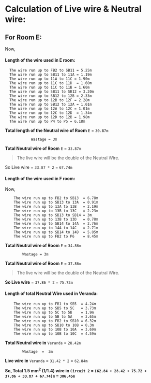 # Calculation of Live wire & Neutral wire:

For Room E:
----------

Now, 

#### Length of the wire used in E room:

```
  The wire run up to FB2 to SB11 = 5.25m
  The wire run up to SB11 to 11A = 1.19m
  The wire run up to 11A to 11C = 1.90m
  The wire run up to 11C to 11D  = 1.60m
  The wire run up to 11C to 11B = 1.60m
  The wire run up to SB11 to SB12 = 3.20m
  The wire run up to SB12 to 12B = 2.33m
  The wire run up to 12B to 12F = 2.28m
  The wire run up to SB12 to 12A = 1.01m
  The wire run up to 12A to 12C = 1.01m
  The wire run up to 12C to 12D  = 1.34m
  The wire run up to 12D to 12B = 1.98m
  The wire run up to P4 to P5 = 6.18m
```

**Total length of the Neutral wire of Room** `E` = `30.87m`
				
				Wastage = 3m
				
**Total Neutral wire of Room** `E` = `33.87m`

> The live wire will be the double of the Neutral Wire. 

So Live wire = `33.87 * 2` = `67.74m`


#### Length of the wire used in F room:

Now,
```
	The wire run up to FB2 to SB13  = 6.78m
	The wire run up to SB13 to 13A  = 0.91m
	The wire run up to 13A to 13B   = 2.19m
	The wire run up to 13B to 13C   = 2.23m
	The wire run up to SB13 to SB14 = 3m
	The wire run up to 13B to 13D   = 0.78m
	The wire run up to SB14 to 14A  = 2.76m
	The wire run up to 14A to 14C   = 2.71m
	The wire run up to SB14 to 14D  = 5.05m
	The wire run up to FB2 to P6    = 8.45m
```
**Total Neutral wire of Room** `E` = `34.86m`

			Wastage = 3m


**Total Neutral wire of Room** `E` = `37.86m`

> The live wire will be the double of the Neutral Wire. 

**So Live wire** = `37.86 * 2` = `75.72m`


#### Length of total Neutral Wire used in Veranda:
```
	The wire run up to FB1 to SB5  = 4.24m
	The wire run up to SB5 to 5C   = 3.73m
	The wire run up to 5C to 5B    = 1.9m
	The wire run up to 5B to 5A    = 3.65m
	The wire run up to FB2 to SB10 = 6.32m
	The wire run up to SB10 to 10B = 0.3m
	The wire run up to 10B to 10A  = 3.69m
	The wire run up to 10B to 10C  = 4.59m
```

**Total Neutral wire in** `Veranda` = `28.42m`

			Wastage  =  3m

**Live wire in** `Veranda` = `31.42 * 2` = `62.84m`

**So, Total 1.5 mm<sup>2</sup> (1/1.4) wire in `Circuit 2` = `(62.84 + 28.42 + 75.72 + 37.86 + 33.87 + 67.74)m`
			    = `306.45m`**
